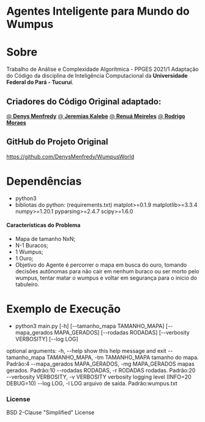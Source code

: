 # Agentes Inteligente para Mundo do Wumpus
# Sobre
Trabalho de Análise e Complexidade Algorítmica - PPGES 2021/1
Adaptação do Código  da disciplina de Inteligência Computacional da **Universidade Federal do Pará - Tucuruí**.

## Criadores do Código Original adaptado:
[@ **Denys Menfredy**](/DenysMenfredy)
[@ **Jeremias Kalebe**](/jkalebe)
[@ **Renuá Meireles**](/Renua-Meireles)
[@ **Rodrigo Moraes**](/Driguss)

## GitHub do Projeto Original
https://github.com/DenysMenfredy/WumpusWorld

# Dependências
  - python3
  - bibliotas do python: (requirements.txt)
	matplot>=0.1.9
	matplotlib>=3.3.4
	numpy>=1.20.1
	pyparsing>=2.4.7
	scipy>=1.6.0

#### Características do Problema
- Mapa de tamanho NxN;
- N-1 Buracos;
- 1 Wumpus;
- 1 Ouro;
- Objetivo do Agente é percorrer o mapa em busca do ouro, tomando decisões autônomas para não cair em nenhum buraco ou ser morto pelo wumpus, tentar matar o wumpus e voltar em segurança para o inicio do tabuleiro.

# Exemplo de Execução
  - python3 main.py [-h] [--tamanho_mapa TAMANHO_MAPA] [--mapa_gerados MAPA_GERADOS] [--rodadas RODADAS] [--verbosity VERBOSITY] [--log LOG]

optional arguments:
  -h, --help            show this help message and exit
  --tamanho_mapa TAMANHO_MAPA, -tm TAMANHO_MAPA
                        tamanho do mapa. Padrão:4
  --mapa_gerados MAPA_GERADOS, -mg MAPA_GERADOS
                        mapas gerados. Padrão:10
  --rodadas RODADAS, -r RODADAS
                        rodadas. Padrão:20
  --verbosity VERBOSITY, -v VERBOSITY
                        verbosity logging level (INFO=20 DEBUG=10)
  --log LOG, -l LOG     arquivo de saída. Padrão:wumpus.txt

### License
BSD 2-Clause "Simplified" License
